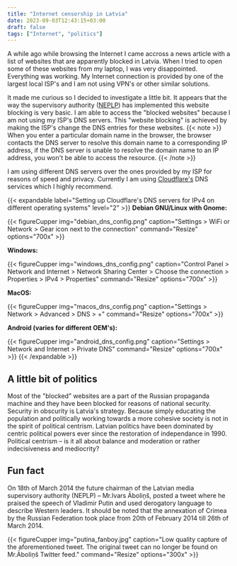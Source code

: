 ```yaml
---
title: "Internet censorship in Latvia"
date: 2023-09-03T12:43:15+03:00
draft: false
tags: ["Internet", "politics"]
---
```

A while ago while browsing the Internet I came accross a news article with a list of websites that are apparently blocked in Latvia. When I tried to open some of these websites from my laptop, I was very disappointed. Everything was working. My Internet connection is provided by one of the largest local ISP's and I am not using VPN's or other similar solutions.

It made me curious so I decided to investigate a little bit. It appears that the way the supervisory authority ([NEPLP](https://www.neplp.lv/lv/ierobezoto-domenu-vardu-saraksts)) has implemented this website blocking is very basic. I am able to access the "blocked websites" because I am not using my ISP's DNS servers. This "website blocking" is achieved by making the ISP's change the DNS entries for these websites.
{{< note >}}
When you enter a particular domain name in the browser, the browser contacts the DNS server to resolve this domain name to a corresponding IP address, if the DNS server is unable to resolve the domain name to an IP address, you won't be able to access the resource. 
{{< /note >}}

I am using different DNS servers over the ones provided by my ISP for reasons of speed and privacy. Currently I am using [Cloudflare's](https://www.cloudflare.com/learning/dns/what-is-1.1.1.1/) DNS services which I highly recommend.

{{< expandable label="Setting up Cloudflare's DNS servers for IPv4 on different operating systems" level="2" >}}
**Debian GNU/Linux with Gnome:**

{{< figureCupper
img="debian_dns_config.png" 
caption="Settings > WiFi or Network > Gear icon next to the connection" 
command="Resize" 
options="700x" >}}

**Windows:**

{{< figureCupper
img="windows_dns_config.png" 
caption="Control Panel > Network and Internet > Network Sharing Center > Choose the connection > Properties > IPv4 > Properties" 
command="Resize" 
options="700x" >}}

**MacOS:**  

{{< figureCupper
img="macos_dns_config.png" 
caption="Settings > Network > Advanced > DNS > +" 
command="Resize" 
options="700x" >}}

**Android (varies for different OEM's):**

{{< figureCupper
img="android_dns_config.png" 
caption="Settings > Network and Internet > Private DNS" 
command="Resize" 
options="700x" >}}
{{< /expandable >}}

## A little bit of politics
Most of the "blocked" websites are a part of the Russian propaganda machine and they have been blocked for reasons of national security.
Security in obscurity is Latvia's strategy. Because simply educating the population and politically working towards a more cohesive society is not in the spirit of political centrism. Latvian politics have been dominated by centric political powers ever since the restoration of independance in 1990. Political centrism – is it all about balance and moderation or rather indecisiveness and mediocrity?  
## Fun fact
On 18th of March 2014 the future chairman of the Latvian media supervisory authority (NEPLP) – Mr.Ivars Āboliņš, posted a tweet where he praised the speech of Vladimir Putin and used derogatory language to describe Western leaders. It should be noted that the annexation of Crimea by the Russian Federation took place from 20th of February 2014 till 26th of March 2014.

{{< figureCupper
img="putina_fanboy.jpg" 
caption="Low quality capture of the aforementioned tweet. The original tweet can no longer be found on Mr.Āboliņš Twitter feed." 
command="Resize" 
options="300x" >}}
 
